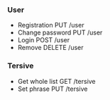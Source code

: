 ### User

* Registration PUT /user
* Change password PUT /user
* Login POST /user
* Remove DELETE /user

### Tersive

* Get whole list GET /tersive
* Set phrase PUT /tersive

